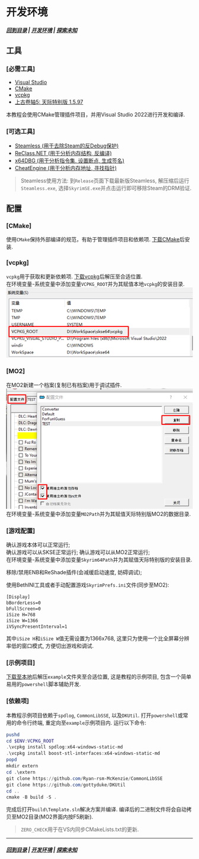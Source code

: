 # 开发环境
##### [回到目录](../README.md) | [开发环境](/docs/Setup.md) | [探索未知](/docs/ToUnknown.md)

## 工具

### [必需工具]
+ [Visual Studio](https://visualstudio.microsoft.com)
+ [CMake](https://cmake.org/)
+ [vcpkg](https://github.com/microsoft/vcpkg/releases)
+ [上古卷轴5: 天际特别版 1.5.97](https://store.steampowered.com/app/489830/The_Elder_Scrolls_V_Skyrim_Special_Edition)

本教程会使用CMake管理插件项目，并用Visual Studio 2022进行开发和编译.

### [可选工具]
+ [Steamless (用于去除Steam的反Debug保护)](https://github.com/atom0s/Steamless)
+ [ReClass.NET (用于分析内存结构, 反编译)](https://github.com/ReClassNET/ReClass.NET)
+ [x64DBG (用于分析指令集, 设置断点, 生成签名)](https://x64dbg.com/#start)
+ [CheatEngine (用于分析内存地址, 寻找指针)](https://www.cheatengine.org)

> Steamless使用方法: 到`Release`页面下载最新版Steamless, 解压缩后运行`Steamless.exe`, 选择`SkyrimSE.exe`并点击运行即可移除Steam的DRM验证.

## 配置
### [CMake]
使用`CMake`保持外部编译的规范，有助于管理插件项目和依赖项. [下载CMake](https://cmake.org/)后安装. 

### [vcpkg]
`vcpkg`用于获取和更新依赖项. [下载vcpkg](https://github.com/microsoft/vcpkg/releases)后解压至合适位置.  
在环境变量-系统变量中添加变量`VCPKG_ROOT`并为其赋值本地`vcpkg`的安装目录.  
![vcpkgAddEnv](/images/env_var.png)

### [MO2] 
在MO2新建一个档案(复制已有档案)用于调试插件.  
![MO2AddProfile](/images/mo2_addprof.png)  
在环境变量-系统变量中添加变量`MO2Path`并为其赋值天际特别版MO2的数据目录. 

### [游戏配置]
确认游戏本体可以正常运行;  
确认游戏可以从SKSE正常运行;
确认游戏可以从MO2正常运行;  
在环境变量-系统变量中添加变量`Skyrim64Path`并为其赋值天际特别版的安装目录.

移除/禁用ENB和ReShade插件(会减缓启动速度, 妨碍调试);

使用BethINI工具或者手动配置游戏`SkyrimPrefs.ini`文件(同步至MO2):
```
[Display]
bBorderLess=0
bFullScreen=0
iSize H=768
iSize W=1366
iVSyncPresentInterval=1
```
其中`iSize H`和`iSize W`值无需设置为1366x768, 这里只为使用一个比全屏幕分辨率低的窗口模式, 方便切出游戏和调试.

### [示例项目]
[下载至本地](https://github.com/gottyduke/PluginTutorialCN/archive/refs/heads/master.zip)后解压`example`文件夹至合适位置, 这是教程的示例项目, 包含一个简单易用的`powershell`脚本辅助开发. 

### [依赖项]
本教程示例项目依赖于`spdlog`, `CommonLibSSE`, 以及`DKUtil`.
打开`powershell`或常用的命令行终端, 重定向至`example`示例项目内. 运行以下命令:
```powershell
pushd
cd $ENV:VCPKG_ROOT
.\vcpkg install spdlog:x64-windows-static-md
.\vcpkg install boost-stl-interfaces:x64-windows-static-md
popd
mkdir extern
cd .\extern
git clone https://github.com/Ryan-rsm-McKenzie/CommonLibSSE
git clone https://github.com/gottyduke/DKUtil
cd ..
cmake -B build -S .
```
完成后打开`build\Template.sln`解决方案并编译. 编译后的二进制文件将会自动拷贝至MO2目录(MO2界面内按F5刷新).
> `ZERO_CHECK`用于在VS内同步CMakeLists.txt的更新.
***
##### [回到目录](../README.md) | [开发环境](/docs/Setup.md) | [探索未知](/docs/ToUnknown.md)